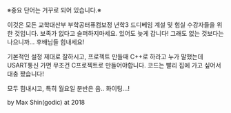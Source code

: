 ※중요 단어는 거꾸로 되어 있습니다.※

이것은 모든 교학대산부 부학공터퓨컴보정 년학3 드디베임 계설 및 험실 수강자들을 위한 것입니다.
보족가 없다고 슬퍼하지마세요. 있어도 늦게 갑니다!
그래도 없는 것보다는 나으니까...
후배님들 힘내세요!

기본적인 설정 제대로 잘하시고, 프로젝트 만들때 C++로 하라고 누가 말했는데 
USART통신 가면 무조건 C프로젝트로 만들어야합니다.
코드는 빨리 집에 가고 싶어서 대충 짰습니다!

모두 힘내시고, 특히 월요일 분반은 음.. 화이팅...!

 by Max Shin(godic) at 2018
